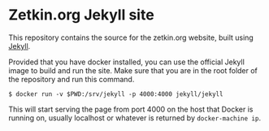 # Zetkin.org Jekyll site
This repository contains the source for the zetkin.org website, built using
[Jekyll](http://jekyllrb.com).

Provided that you have docker installed, you can use the official Jekyll image
to build and run the site. Make sure that you are in the root folder of the
repository and run this command.

```
$ docker run -v $PWD:/srv/jekyll -p 4000:4000 jekyll/jekyll
```

This will start serving the page from port 4000 on the host that Docker is
running on, usually localhost or whatever is returned by `docker-machine ip`.
